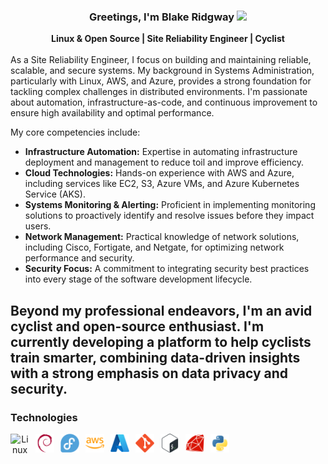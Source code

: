 <div align="center">
  <h3>Greetings, I'm Blake Ridgway <img src="https://media.giphy.com/media/hvRJCLFzcasrR4ia7z/giphy.gif" width="28"></h3>
</div>

<div align="center">
  <b>Linux & Open Source | Site Reliability Engineer | Cyclist</b>
</div>
<br>
As a Site Reliability Engineer, I focus on building and maintaining reliable, scalable, and secure systems. My background in Systems Administration, particularly with Linux, AWS, and Azure, provides a strong foundation for tackling complex challenges in distributed environments. I'm passionate about automation, infrastructure-as-code, and continuous improvement to ensure high availability and optimal performance.

My core competencies include:

*   **Infrastructure Automation:** Expertise in automating infrastructure deployment and management to reduce toil and improve efficiency.
*   **Cloud Technologies:** Hands-on experience with AWS and Azure, including services like EC2, S3, Azure VMs, and Azure Kubernetes Service \(AKS\).
*   **Systems Monitoring & Alerting:** Proficient in implementing monitoring solutions to proactively identify and resolve issues before they impact users.
*   **Network Management:** Practical knowledge of network solutions, including Cisco, Fortigate, and Netgate, for optimizing network performance and security.
*   **Security Focus:** A commitment to integrating security best practices into every stage of the software development lifecycle.

Beyond my professional endeavors, I'm an avid cyclist and open-source enthusiast. I'm currently developing a platform to help cyclists train smarter, combining data-driven insights with a strong emphasis on data privacy and security.
<br>
---

<h3 align="left">
  Technologies
</h3>

<div align="center">
  <img align="left" alt="Linux" width="30px" style="padding-right:10px;" src="https://cdn.jsdelivr.net/gh/devicons/devicon/icons/linux/linux-original.svg" />
  <img align="left" alt="Debian" width="30px" style="padding-right:10px;" src="https://raw.githubusercontent.com/devicons/devicon/6910f0503efdd315c8f9b858234310c06e04d9c0/icons/debian/debian-plain.svg" />
  <img align="left" alt="Fedora" width="30px" style="padding-right:10px;" src="https://raw.githubusercontent.com/devicons/devicon/6910f0503efdd315c8f9b858234310c06e04d9c0/icons/fedora/fedora-plain.svg" />
  <img align="left" alt="Amazon Web Services" width="30px" style="padding-right:10px;" src="https://raw.githubusercontent.com/devicons/devicon/6910f0503efdd315c8f9b858234310c06e04d9c0/icons/amazonwebservices/amazonwebservices-plain-wordmark.svg" />
  <img align="left" alt="Azure" width="30px" style="padding-right:10px;" src="https://raw.githubusercontent.com/devicons/devicon/ca28c779441053191ff11710fe24a9e6c23690d6/icons/azure/azure-original.svg" />
  <img align="left" alt="Git" width="30px" style="padding-right:10px;" src="https://raw.githubusercontent.com/devicons/devicon/6910f0503efdd315c8f9b858234310c06e04d9c0/icons/git/git-plain.svg" />
  <img align="left" alt="Bash" width="30px" style="padding-right:10px;" src="https://raw.githubusercontent.com/devicons/devicon/6910f0503efdd315c8f9b858234310c06e04d9c0/icons/bash/bash-original.svg" />
  <img align="left" alt="Ruby" width="30px" style="padding-right:10px;" src="https://raw.githubusercontent.com/devicons/devicon/6910f0503efdd315c8f9b858234310c06e04d9c0/icons/ruby/ruby-plain.svg" />
  <img align="left" alt="Python" width="30px" style="padding-right:10px;" src="https://raw.githubusercontent.com/devicons/devicon/ca28c779441053191ff11710fe24a9e6c23690d6/icons/python/python-original.svg" />
</div>
